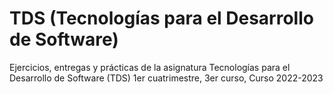# TDS (Tecnologías para el Desarrollo de Software)
Ejercicios, entregas y prácticas de la asignatura Tecnologías para el Desarrollo de Software (TDS) 1er cuatrimestre, 3er curso, Curso 2022-2023
